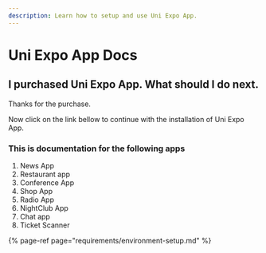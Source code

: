 ```yaml
---
description: Learn how to setup and use Uni Expo App.
---
```


# Uni Expo App Docs

## I purchased Uni Expo App. What should I do next.

Thanks for the purchase. 

Now click on the link bellow to continue with the installation of Uni Expo App.

### This is documentation for the following apps

1. News App
2. Restaurant app
3. Conference App
4. Shop App
5. Radio App
6. NightClub App
7. Chat app
8. Ticket Scanner

{% page-ref page="requirements/environment-setup.md" %}





